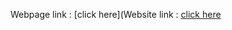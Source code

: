 Webpage link : [click here](Website link : [click here]([https://yogaenrollmentform.great-site.net/])
